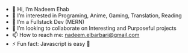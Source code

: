 - 👋 Hi, I’m Nadeem Ehab
- 👀 I’m interested in Programing, Anime, Gaming, Translation, Reading
- 🌱 I’m a Fullstack Dev (MERN)
- 💞️ I’m looking to collaborate on Interesting and Purposeful projects 
- 📫 How to reach me: nadeem.elbarbari@gmail.com
- ⚡ Fun fact: Javascript is easy 🙂

<!---
nadeem-elbarbari/nadeem-elbarbari is a ✨ special ✨ repository because its `README.md` (this file) appears on your GitHub profile.
You can click the Preview link to take a look at your changes.
--->
